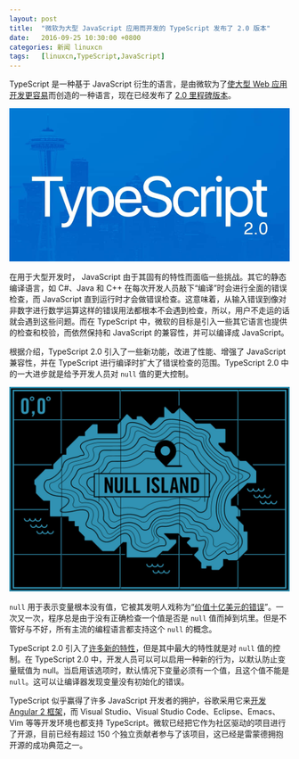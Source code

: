 ```yaml
---
layout: post
title:	"微软为大型 JavaScript 应用而开发的 TypeScript 发布了 2.0 版本"
date:	2016-09-25 10:30:00 +0800 
categories:	新闻 linuxcn 
tags:	[linuxcn,TypeScript,JavaScript]
---
```



TypeScript 是一种基于 JavaScript 衍生的语言，是由微软为了[使大型 Web 应用开发更容易](http://arstechnica.com/information-technology/2012/10/microsoft-typescript-the-javascript-we-need-or-a-solution-looking-for-a-problem/)而创造的一种语言，现在已经发布了 [2.0 里程碑版本](https://blogs.msdn.microsoft.com/typescript/2016/09/22/announcing-typescript-2-0/)。


![](/Asserts/Images/album/201609/25/061450jz5opzpmxoxbb55g.jpg)


在用于大型开发时， JavaScript 由于其固有的特性而面临一些挑战。其它的静态编译语言，如 C#、Java 和 C++ 在每次开发人员敲下“编译”时会进行全面的错误检查，而 JavaScript 直到运行时才会做错误检查。这意味着，从输入错误到像对非数字进行数学运算这样的错误用法都根本不会遇到检查，所以，用户不走运的话就会遇到这些问题。而在 TypeScript 中，微软的目标是引入一些其它语言也提供的检查和校验，而依然保持和 JavaScript 的兼容性，并可以编译成 JavaScript。


根据介绍，TypeScript 2.0 引入了一些新功能，改进了性能、增强了 JavaScript 兼容性，并在 TypeScript 进行编译时扩大了错误检查的范围。TypeScript 2.0 中的一大进步就是给予开发人员对 `null` 值的更大控制。


![](/Asserts/Images/album/201609/25/062128z5970czv3b7qbb9v.jpg)


`null` 用于表示变量根本没有值，它被其发明人戏称为“[价值十亿美元的错误](https://www.infoq.com/presentations/Null-References-The-Billion-Dollar-Mistake-Tony-Hoare)”。一次又一次，程序总是由于没有正确检查一个值是否是 `null` 值而掉到坑里。但是不管好与不好，所有主流的编程语言都支持这个 `null` 的概念。


TypeScript 2.0 引入了[许多新的特性](https://github.com/Microsoft/TypeScript/wiki/What%27s-new-in-TypeScript)，但是其中最大的特性就是对 `null` 值的控制。在 TypeScript 2.0 中，开发人员可以可以启用一种新的行为，以默认防止变量赋值为 null。当启用该选项时，默认情况下变量必须有一个值，且这个值不能是 `null`。这可以让编译器发现变量没有初始化的错误。


TypeScript 似乎赢得了许多 JavaScript 开发者的拥护，谷歌采用它来[开发 Angular 2 框架](https://blogs.msdn.microsoft.com/typescript/2015/03/05/angular-2-built-on-typescript/)，而 Visual Studio、Visual Studio Code、Eclipse、Emacs、Vim 等等开发环境也都支持 TypeScript。微软已经把它作为社区驱动的项目进行了开源，目前已经有超过 150 个独立贡献者参与了该项目，这已经是雷蒙德拥抱开源的成功典范之一。
